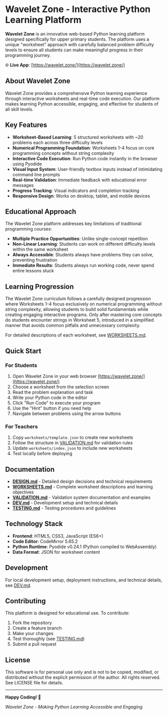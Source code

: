 # Wavelet Zone - Interactive Python Learning Platform

**Wavelet Zone** is an innovative web-based Python learning platform designed specifically for upper primary students. The platform uses a unique "worksheet" approach with carefully balanced problem difficulty levels to ensure all students can make meaningful progress in their programming journey.

🌐 **Live App**: [https://wavelet.zone/](https://wavelet.zone/)

## About Wavelet Zone

Wavelet Zone provides a comprehensive Python learning experience through interactive worksheets and real-time code execution. Our platform makes learning Python accessible, engaging, and effective for students of all skill levels.

## Key Features

- **Worksheet-Based Learning**: 5 structured worksheets with ~20 problems each across three difficulty levels
- **Numerical Programming Foundation**: Worksheets 1-4 focus on core programming concepts without string complexity
- **Interactive Code Execution**: Run Python code instantly in the browser using Pyodide
- **Visual Input System**: User-friendly textbox inputs instead of intimidating command line prompts
- **Real-time Validation**: Immediate feedback with educational error messages
- **Progress Tracking**: Visual indicators and completion tracking
- **Responsive Design**: Works on desktop, tablet, and mobile devices

## Educational Approach

The Wavelet Zone platform addresses key limitations of traditional programming courses:
- **Multiple Practice Opportunities**: Unlike single-concept repetition
- **Non-Linear Learning**: Students can work on different difficulty levels within the same worksheet
- **Always Accessible**: Students always have problems they can solve, preventing frustration
- **Immediate Results**: Students always run working code, never spend entire lessons stuck

## Learning Progression

The Wavelet Zone curriculum follows a carefully designed progression where Worksheets 1-4 focus exclusively on numerical programming without string complexity, allowing students to build solid fundamentals while creating engaging interactive programs. Only after mastering core concepts do students encounter strings in Worksheet 5, introduced in a simplified manner that avoids common pitfalls and unnecessary complexity.

For detailed descriptions of each worksheet, see [WORKSHEETS.md](WORKSHEETS.md).

## Quick Start

### For Students
1. Open Wavelet Zone in your web browser [https://wavelet.zone/](https://wavelet.zone/)
2. Choose a worksheet from the selection screen
3. Read the problem explanation and task
4. Write your Python code in the editor
5. Click "Run Code" to execute your program
6. Use the "Hint" button if you need help
7. Navigate between problems using the arrow buttons

### For Teachers
1. Copy `worksheets/template.json` to create new worksheets
2. Follow the structure in [VALIDATION.md](VALIDATION.md) for validation rules
3. Update `worksheets/index.json` to include new worksheets
4. Test locally before deploying

## Documentation

- **[DESIGN.md](DESIGN.md)** - Detailed design decisions and technical requirements
- **[WORKSHEETS.md](WORKSHEETS.md)** - Complete worksheet descriptions and learning objectives
- **[VALIDATION.md](VALIDATION.md)** - Validation system documentation and examples
- **[DEV.md](DEV.md)** - Development setup and technical details
- **[TESTING.md](TESTING.md)** - Testing procedures and guidelines

## Technology Stack

- **Frontend**: HTML5, CSS3, JavaScript (ES6+)
- **Code Editor**: CodeMirror 5.65.2
- **Python Runtime**: Pyodide v0.24.1 (Python compiled to WebAssembly)
- **Data Format**: JSON for worksheet content

## Development

For local development setup, deployment instructions, and technical details, see [DEV.md](DEV.md).

## Contributing

This platform is designed for educational use. To contribute:

1. Fork the repository
2. Create a feature branch
3. Make your changes
4. Test thoroughly (see [TESTING.md](TESTING.md))
5. Submit a pull request

## License

This software is for personal use only and is not to be copied, modified, or distributed without the explicit permission of the author. All rights reserved. See LICENSE file for details.

---

**Happy Coding! 🐍**

*Wavelet Zone - Making Python Learning Accessible and Engaging*
